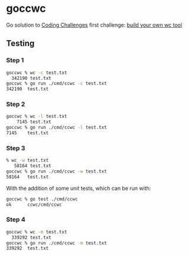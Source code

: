 # goccwc
Go solution to [Coding Challenges](https://codingchallenges.fyi/challenges/intro) first challenge: [build your own wc tool](https://codingchallenges.fyi/challenges/challenge-wc)

## Testing

### Step 1

```bash
goccwc % wc -c test.txt
  342190 test.txt
goccwc % go run ./cmd/ccwc -c test.txt
342190  test.txt
```

### Step 2

```bash
goccwc % wc -l test.txt
    7145 test.txt
goccwc % go run ./cmd/ccwc -l test.txt
7145    test.txt
```

### Step 3

```bash
% wc -w test.txt
   58164 test.txt
goccwc % go run ./cmd/ccwc -w test.txt
58164   test.txt
```

With the addition of some unit tests, which can be run with:
```bash
goccwc % go test ./cmd/ccwc
ok      ccwc/cmd/ccwc
```

### Step 4
```bash
goccwc % wc -m test.txt
  339292 test.txt
goccwc % go run ./cmd/ccwc -m test.txt
339292  test.txt
```